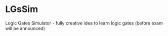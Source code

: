 # LGsSim
Logic Gates Simulator - fully creative idea to learn logic gates (before exam will be announced)
